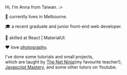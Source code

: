 Hi, I'm Anna from Taiwan. :>

:round_pushpin: currently lives in Melbourne.

🎓 a recent graduate and junior front-end web developer. 

:ninja: skilled at React | MaterialUI. 

:heart: love [photography](https://lightroom.app.link/FtABlusKbsb). 

I've done some tutorials and small projects,   
which are taught by [The Net Ninja](https://www.youtube.com/c/TheNetNinja)(my favourite teacher!),  
[Javascript Mastery](https://www.youtube.com/c/JavaScriptMastery), and some other tutors on Youtube.
